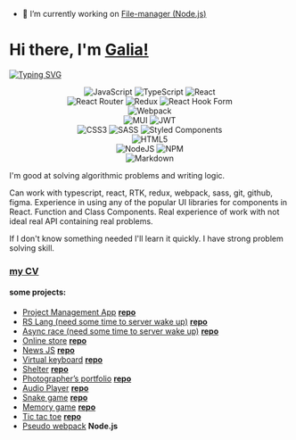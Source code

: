 - 🔭 I’m currently working on [File-manager (Node.js)](https://github.com/LilithPrimary/file-manager)

<h1>Hi there, I'm <a href="https://daniilshat.ru/" target="_blank">Galia!</a></h1>

[![Typing SVG](https://readme-typing-svg.herokuapp.com?color=%2336BCF7&lines=Front-end+developer)](https://git.io/typing-svg)

<div align="center">
  
![JavaScript](https://img.shields.io/badge/javascript-%23323330.svg?style=for-the-badge&logo=javascript&logoColor=%23F7DF1E)
![TypeScript](https://img.shields.io/badge/typescript-%23007ACC.svg?style=for-the-badge&logo=typescript&logoColor=white)
![React](https://img.shields.io/badge/react-%2320232a.svg?style=for-the-badge&logo=react&logoColor=%2361DAFB)  
![React Router](https://img.shields.io/badge/React_Router-CA4245?style=for-the-badge&logo=react-router&logoColor=white)
![Redux](https://img.shields.io/badge/redux-%23593d88.svg?style=for-the-badge&logo=redux&logoColor=white)
![React Hook Form](https://img.shields.io/badge/React%20Hook%20Form-%23EC5990.svg?style=for-the-badge&logo=reacthookform&logoColor=white)  
![Webpack](https://img.shields.io/badge/webpack-%238DD6F9.svg?style=for-the-badge&logo=webpack&logoColor=black)  
![MUI](https://img.shields.io/badge/MUI-%230081CB.svg?style=for-the-badge&logo=mui&logoColor=white)
![JWT](https://img.shields.io/badge/JWT-black?style=for-the-badge&logo=JSON%20web%20tokens)  
![CSS3](https://img.shields.io/badge/css3-%231572B6.svg?style=for-the-badge&logo=css3&logoColor=white)
![SASS](https://img.shields.io/badge/SASS-hotpink.svg?style=for-the-badge&logo=SASS&logoColor=white)
![Styled Components](https://img.shields.io/badge/styled--components-DB7093?style=for-the-badge&logo=styled-components&logoColor=white)  
![HTML5](https://img.shields.io/badge/html5-%23E34F26.svg?style=for-the-badge&logo=html5&logoColor=white)  
![NodeJS](https://img.shields.io/badge/node.js-6DA55F?style=for-the-badge&logo=node.js&logoColor=white)
![NPM](https://img.shields.io/badge/NPM-%23000000.svg?style=for-the-badge&logo=npm&logoColor=white)  
![Markdown](https://img.shields.io/badge/markdown-%23000000.svg?style=for-the-badge&logo=markdown&logoColor=white)
  
</div>
  
  I'm good at solving algorithmic problems and writing logic.
  
  Can work with typescript, react, RTK, redux, webpack, sass, git, github, figma. Experience in using any of the popular UI libraries for components in React. Function  and Class Components. Real experience of work with not ideal real API containing real problems.
  
  If I don't know something needed I'll learn it quickly. I have strong problem solving skill.
 
 ### [my CV](https://drive.google.com/file/d/1vL0D6-tdta2Bc0B5_YbaDBeohCk8-Sh5/view?usp=share_link)
 
 #### some projects:
 - [Project Management App](https://gleeful-arithmetic-daffb3.netlify.app/#/) [**repo**](https://github.com/RSS-React-2022Q3-Team-27/project-management-app)
 - [RS Lang (need some time to server wake up)](https://rslang-greg-front-end.netlify.app/) [**repo**](https://github.com/greg-front-end/rslang)
 - [Async race (need some time to server wake up)](https://lilithprimary.github.io/rss-stage1-2-tasks/async-race/) [**repo**](https://github.com/LilithPrimary/rss-stage1-2-tasks/tree/async-race)
 - [Online store](https://lilithprimary.github.io/rss-stage1-2-tasks/online-store/) [**repo**](https://github.com/LilithPrimary/rss-stage1-2-tasks/tree/online-store)
 - [News JS](https://lilithprimary.github.io/rss-stage1-2-tasks/news-JS/) [**repo**](https://github.com/LilithPrimary/rss-stage1-2-tasks/tree/news-JS)
 - [Virtual keyboard](https://lilithprimary.github.io/virtual-keyboard/dist/) [**repo**](https://github.com/LilithPrimary/rss-stage1-2-tasks/tree/news-JS)
 - [Shelter](https://rolling-scopes-school.github.io/lilithprimary-JSFE2022Q1/shelter/pages/main/) [**repo**](https://github.com/LilithPrimary/rss-stage1-2-tasks/tree/gh-pages/shelter)
 - [Photographer’s portfolio](https://lilithprimary.github.io/rsschool0/portfolio/) [**repo**](https://github.com/LilithPrimary/rsschool0/tree/portfolio)
 - [Audio Player](https://lilithprimary.github.io/rsschool0/audio-player/) [**repo**](https://github.com/LilithPrimary/rsschool0/tree/audio-player)
 - [Snake game](https://lilithprimary.github.io/rsschool0/snake/) [**repo**](https://github.com/LilithPrimary/rsschool0/tree/snake)
 - [Memory game](https://lilithprimary.github.io/rsschool0/memory-game/) [**repo**](https://github.com/LilithPrimary/rsschool0/tree/memory-game)
 - [Tic tac toe](https://lilithprimary.github.io/rsschool0/tic-tac-toe/) [**repo**](https://github.com/LilithPrimary/rsschool0/tree/tic-tac-toe)
 - [Pseudo webpack](https://github.com/LilithPrimary/HTML-builder/tree/main/06-build-page) **Node.js**
